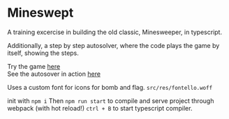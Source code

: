 # Mineswept

A training excercise in building the old classic, Minesweeper, in typescript.

Additionally, a step by step autosolver, where the code plays the game by itself, showing the steps.

Try the game [here](/built/index.html)  
See the autosover in action [here](/built/index.html?auto=true)

Uses a custom font for icons for bomb and flag. `src/res/fontello.woff`

init with `npm i`
Then `npm run start` to compile and serve project through webpack (with hot reload!)
`ctrl + B` to start typescript compiler.
